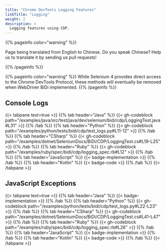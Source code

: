 ```yaml
---
title: "Chrome DevTools Logging Features"
linkTitle: "Logging"
weight: 2
description: >
  Logging features using CDP.
---
```


{{% pageinfo color="warning" %}}
<p class="lead">
   <i class="fas fa-language d-4"></i>
   Page being translated from
   English to Chinese. Do you speak Chinese? Help us to translate
   it by sending us pull requests!
</p>
{{% /pageinfo %}}

{{% pageinfo color="warning" %}}
While Selenium 4 provides direct access to the Chrome DevTools Protocol, these
methods will eventually be removed when WebDriver BiDi implemented.
{{% /pageinfo %}}


## Console Logs

{{< tabpane text=true >}}
{{% tab header="Java" %}}
{{< gh-codeblock path="/examples/java/src/test/java/dev/selenium/bidi/cdp/LoggingTest.java#L31" >}}
{{% /tab %}}
{{% tab header="Python" %}}
{{< gh-codeblock path="/examples/python/tests/bidi/cdp/test_logs.py#L11-12" >}}
{{% /tab %}}
{{% tab header="CSharp" %}}
{{< gh-codeblock path="/examples/dotnet/SeleniumDocs/BiDi/CDP/LoggingTest.cs#L19-L25" >}}
{{% /tab %}}
{{% tab header="Ruby" %}}
{{< gh-codeblock path="/examples/ruby/spec/bidi/cdp/logging_spec.rb#L12" >}}
{{% /tab %}}
{{% tab header="JavaScript" %}}
{{< badge-implementation >}}
{{% /tab %}}
{{% tab header="Kotlin" %}}
{{< badge-code >}}
{{% /tab %}}
{{< /tabpane >}}

## JavaScript Exceptions

{{< tabpane text=true >}}
{{% tab header="Java" %}}
{{< badge-implementation >}}
{{% /tab %}}
{{% tab header="Python" %}}
{{< gh-codeblock path="/examples/python/tests/bidi/cdp/test_logs.py#L22-L23" >}}
{{% /tab %}}
{{% tab header="CSharp" %}}
{{< gh-codeblock path="/examples/dotnet/SeleniumDocs/BiDi/CDP/LoggingTest.cs#L41-L47" >}}
{{% /tab %}}
{{% tab header="Ruby" %}}
{{< gh-codeblock path="/examples/ruby/spec/bidi/cdp/logging_spec.rb#L26" >}}
{{% /tab %}}
{{% tab header="JavaScript" %}}
{{< badge-implementation >}}
{{% /tab %}}
{{% tab header="Kotlin" %}}
{{< badge-code >}}
{{% /tab %}}
{{< /tabpane >}}
